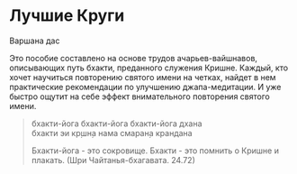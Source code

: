 # Лучшие Круги

Варшана дас

Это пособие составлено на основе трудов ачарьев-вайшнавов, описывающих путь бхакти, преданного служения Кришне. Каждый, кто хочет научиться повторению святого имени на четках, найдет в нем практические рекомендации по улучшению джапа-медитации. И уже быстро ощутит на себе эффект внимательного повторения святого имени.

> бхакти-йога бхакти-йога бхакти-йога дхана  
> бхакти эи кр̣шн̣а нама смаран̣а крандана
>
> Бхакти-йога - это сокровище. Бхакти - это помнить о Кришне и плакать.
> \(Шри Чайтанья-бхагавата. 24.72\)
